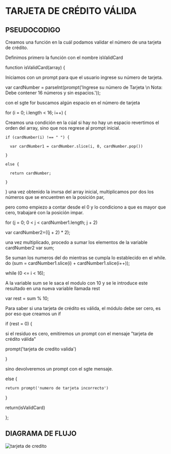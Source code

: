 
# TARJETA DE CRÉDITO VÁLIDA

## PSEUDOCODIGO

Creamos una función en la cuál podamos validar el número de una tarjeta de crédito.

Definimos primero la función con el nombre  isValidCard

function isValidCard(array) {

Iniciamos con un prompt para que el usuario ingrese su número de tarjeta.
  
  var cardNumber = parseInt(prompt('Ingrese su número de Tarjeta \n Nota: Debe contener 16 números y sin espacios.'));

con el sgte for buscamos algún espacio en el número de tarjeta

  for (i = 0; i.length < 16; i++) {

Creamos una condición en la cúal si hay no hay un espacio revertimos el orden del array, sino que nos regrese al prompt inicial.

    if (cardNumber(i) !== " ") {

      var cardNumber1 = cardNumber.slice(i, 0, cardNumber.pop())

    }

    else {

      return cardNumber;

    }
  }
una vez obtenido la invrsa del array inicial, multiplicamos por dos los números que se encuentren en la posición par,

pero como empiezo a contar desde el 0 y lo condiciono a que es mayor que cero, trabajaré con la posición impar.

  for (j = 0; 0 < j < cardNumber1.length; j + 2)

   var  cardNumber2=((j + 2) * 2);

una vez multiplicado, procedo a sumar los elementos de la variable cardNumber2
   var sum;

Se suman los numeros del do mientras se cumpla lo establecido en el while.
  do (sum = cardNumber1.slice(i) + cardNumber1.slice(i++));

   while (0 <= i < 16);

A la variable sum se le saca el modulo con 10 y se le introduce este resultado en una nueva variable llamada rest

  var rest = sum % 10;

Para saber si una tarjeta de crédito es válida, el módulo debe ser cero, es por eso que creamos un if
  
  if (rest = 0) {
   
si el residuo es cero, emitiremos un prompt con el mensaje "tarjeta de crédito válida"
    
  prompt('tarjeta de credito valida')
 
  }
 
sino devolveremos un prompt con el sgte mensaje.
 
  else {
   
    return prompt('numero de tarjeta incorrecto')
 
  }
 
  return(isValidCard)

};


## DIAGRAMA DE FLUJO

![tarjeta de credito](https://user-images.githubusercontent.com/32307131/31391360-e7f62880-ad9b-11e7-93f7-d23f724af2d7.jpg)

